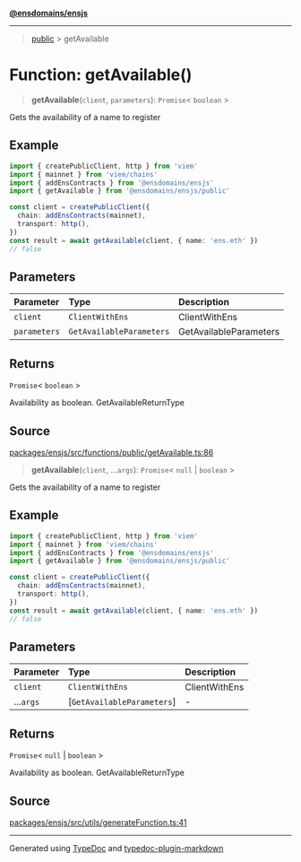 [**@ensdomains/ensjs**](../README.md)

---

> [public](README.md) > getAvailable

# Function: getAvailable()

> **getAvailable**(`client`, `parameters`): `Promise`\< `boolean` \>

Gets the availability of a name to register

## Example

```ts
import { createPublicClient, http } from 'viem'
import { mainnet } from 'viem/chains'
import { addEnsContracts } from '@ensdomains/ensjs'
import { getAvailable } from '@ensdomains/ensjs/public'

const client = createPublicClient({
  chain: addEnsContracts(mainnet),
  transport: http(),
})
const result = await getAvailable(client, { name: 'ens.eth' })
// false
```

## Parameters

| Parameter    | Type                     | Description            |
| :----------- | :----------------------- | :--------------------- |
| `client`     | `ClientWithEns`          | ClientWithEns          |
| `parameters` | `GetAvailableParameters` | GetAvailableParameters |

## Returns

`Promise`\< `boolean` \>

Availability as boolean. GetAvailableReturnType

## Source

[packages/ensjs/src/functions/public/getAvailable.ts:86](https://github.com/ensdomains/ensjs/blob/1b90b888/packages/ensjs/src/functions/public/getAvailable.ts#L86)

> **getAvailable**(`client`, ...`args`): `Promise`\< `null` \| `boolean` \>

Gets the availability of a name to register

## Example

```ts
import { createPublicClient, http } from 'viem'
import { mainnet } from 'viem/chains'
import { addEnsContracts } from '@ensdomains/ensjs'
import { getAvailable } from '@ensdomains/ensjs/public'

const client = createPublicClient({
  chain: addEnsContracts(mainnet),
  transport: http(),
})
const result = await getAvailable(client, { name: 'ens.eth' })
// false
```

## Parameters

| Parameter | Type                       | Description   |
| :-------- | :------------------------- | :------------ |
| `client`  | `ClientWithEns`            | ClientWithEns |
| ...`args` | [`GetAvailableParameters`] | -             |

## Returns

`Promise`\< `null` \| `boolean` \>

Availability as boolean. GetAvailableReturnType

## Source

[packages/ensjs/src/utils/generateFunction.ts:41](https://github.com/ensdomains/ensjs/blob/1b90b888/packages/ensjs/src/utils/generateFunction.ts#L41)

---

Generated using [TypeDoc](https://typedoc.org/) and [typedoc-plugin-markdown](https://www.npmjs.com/package/typedoc-plugin-markdown)
